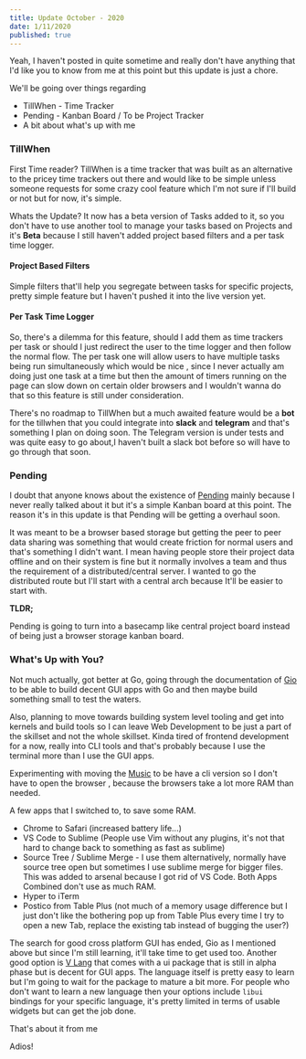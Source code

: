 ```yaml
---
title: Update October - 2020
date: 1/11/2020
published: true
---
```


Yeah, I haven't posted in quite sometime and really don't have anything that I'd like you to know from me at this point but this update is just a
chore.

We'll be going over things regarding

- TillWhen - Time Tracker
- Pending - Kanban Board / To be Project Tracker
- A bit about what's up with me

### TillWhen

First Time reader? TillWhen is a time tracker that was built as an alternative to the pricey time trackers out there and would like to be simple
unless someone requests for some crazy cool feature which I'm not sure if I'll build or not but for now, it's simple.

Whats the Update? It now has a beta version of Tasks added to it, so you don't have to use another tool to manage your tasks based on Projects and
it's **Beta** because I still haven't added project based filters and a per task time logger.

#### Project Based Filters

Simple filters that'll help you segregate between tasks for specific projects, pretty simple feature but I haven't pushed it into the live version
yet.

#### Per Task Time Logger

So, there's a dilemma for this feature, should I add them as time trackers per task or should I just redirect the user to the time logger and then
follow the normal flow. The per task one will allow users to have multiple tasks being run simultaneously which would be nice , since I never actually
am doing just one task at a time but then the amount of timers running on the page can slow down on certain older browsers and I wouldn't wanna do
that so this feature is still under consideration.

There's no roadmap to TillWhen but a much awaited feature would be a **bot** for the tillwhen that you could integrate into **slack** and **telegram**
and that's something I plan on doing soon. The Telegram version is under tests and was quite easy to go about,I haven't built a slack bot before so
will have to go through that soon.

### Pending

I doubt that anyone knows about the existence of [Pending](https://pending.reaper.im) mainly because I never really talked about it but it's a simple
Kanban board at this point. The reason it's in this update is that Pending will be getting a overhaul soon.

It was meant to be a browser based storage but getting the peer to peer data sharing was something that would create friction for normal users and
that's something I didn't want. I mean having people store their project data offline and on their system is fine but it normally involves a team and
thus the requirement of a distributed/central server. I wanted to go the distributed route but I'll start with a central arch because It'll be easier
to start with.

**TLDR;**

Pending is going to turn into a basecamp like central project board instead of being just a browser storage kanban board.

### What's Up with You?

Not much actually, got better at Go, going through the documentation of [Gio](https://gioui.org/) to be able to build decent GUI apps with Go and then
maybe build something small to test the waters.

Also, planning to move towards building system level tooling and get into kernels and build tools so I can leave Web Development to be just a part of
the skillset and not the whole skillset. Kinda tired of frontend development for a now, really into CLI tools and that's probably because I use the
terminal more than I use the GUI apps.

Experimenting with moving the [Music](music.reaper.im) to be have a cli version so I don't have to open the browser , because the browsers take a lot
more RAM than needed.

A few apps that I switched to, to save some RAM.

- Chrome to Safari (increased battery life...)
- VS Code to Sublime (People use Vim without any plugins, it's not that hard to change back to something as fast as sublime)
- Source Tree / Sublime Merge - I use them alternatively, normally have source tree open but sometimes I use sublime merge for bigger files. This was
  added to arsenal because I got rid of VS Code. Both Apps Combined don't use as much RAM.
- Hyper to iTerm
- Postico from Table Plus (not much of a memory usage difference but I just don't like the bothering pop up from Table Plus every time I try to open a
  new Tab, replace the existing tab instead of bugging the user?)

The search for good cross platform GUI has ended, Gio as I mentioned above but since I'm still learning, it'll take time to get used too. Another good
option is [V Lang](https://vlang.io/) that comes with a ui package that is still in alpha phase but is decent for GUI apps. The language itself is
pretty easy to learn but I'm going to wait for the package to mature a bit more. For people who don't want to learn a new language then your options
include `libui` bindings for your specific language, it's pretty limited in terms of usable widgets but can get the job done.

That's about it from me

Adios!
